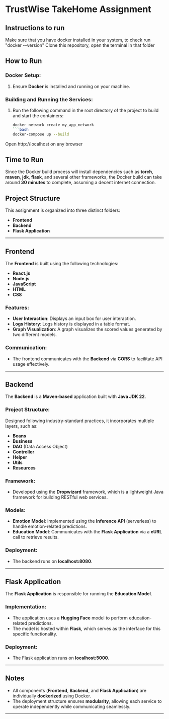 # TrustWise TakeHome Assignment

## Instructions to run
Make sure that you have docker installed in your system, to check run "docker --version"
Clone this repository, open the terminal in that folder
## How to Run

### Docker Setup:
1. Ensure **Docker** is installed and running on your machine.

### Building and Running the Services:
1. Run the following command in the root directory of the project to build and start the containers:

   ```bash
   docker network create my_app_network
   ```bash
   docker-compose up --build

Open http://localhost on any browser

## Time to Run
Since the Docker build process will install dependencies such as **torch**, **maven**, **jdk**, **flask**, and several other frameworks, the Docker build can take around **30 minutes** to complete, assuming a decent internet connection.

## Project Structure

This assignment is organized into three distinct folders:

- **Frontend**
- **Backend**
- **Flask Application**

---

## Frontend

The **Frontend** is built using the following technologies:

- **React.js**
- **Node.js**
- **JavaScript**
- **HTML**
- **CSS**

### Features:
- **User Interaction**: Displays an input box for user interaction.
- **Logs History**: Logs history is displayed in a table format.
- **Graph Visualization**: A graph visualizes the scored values generated by two different models.

### Communication:
- The frontend communicates with the **Backend** via **CORS** to facilitate API usage effectively.

---

## Backend

The **Backend** is a **Maven-based** application built with **Java JDK 22**.

### Project Structure:
Designed following industry-standard practices, it incorporates multiple layers, such as:
- **Beans**
- **Business**
- **DAO** (Data Access Object)
- **Controller**
- **Helper**
- **Utils**
- **Resources**

### Framework:
- Developed using the **Dropwizard** framework, which is a lightweight Java framework for building RESTful web services.

### Models:
- **Emotion Model**: Implemented using the **Inference API** (serverless) to handle emotion-related predictions.
- **Education Model**: Communicates with the **Flask Application** via a **cURL** call to retrieve results.

### Deployment:
- The backend runs on **localhost:8080**.

---

## Flask Application

The **Flask Application** is responsible for running the **Education Model**.

### Implementation:
- The application uses a **Hugging Face** model to perform education-related predictions.
- The model is hosted within **Flask**, which serves as the interface for this specific functionality.

### Deployment:
- The Flask application runs on **localhost:5000**.

---

## Notes
- All components (**Frontend**, **Backend**, and **Flask Application**) are individually **dockerized** using Docker.
- The deployment structure ensures **modularity**, allowing each service to operate independently while communicating seamlessly.

---
